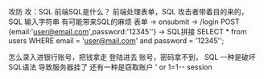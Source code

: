 攻防
攻：SQL 前端SQL是什么？
前端处理表单，SQL
攻击者带着目的来的，SQL
输入字符串 有可能带来SQL的麻烦
表单 -> onsubmit -> /login POST {email:'user@email.com',password:'12345''} -> SQL拼接
SELECT * from users WHERE email = 'user@mail.com' and password = '12345'';

怎么录入进银行账号，把钱拿走
登陆进去 账号，密码拿不到，
SQL  一种是破坏SQL语法 导致服务器挂了
还有一种是窃取账户 ' or 1=1--
session